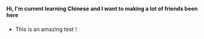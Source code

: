#### Hi, I'm current learning Chinese and I want to making a lot of friends been here
- This is an amazing test！

